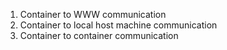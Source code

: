 1. Container to WWW communication
2. Container to local host machine communication
3. Container to container communication
